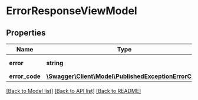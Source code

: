 # ErrorResponseViewModel

## Properties
Name | Type | Description | Notes
------------ | ------------- | ------------- | -------------
**error** | **string** | Gets error message. | [optional] 
**error_code** | [**\Swagger\Client\Model\PublishedExceptionErrorCode**](PublishedExceptionErrorCode.md) |  | [optional] 

[[Back to Model list]](../../README.md#documentation-for-models) [[Back to API list]](../../README.md#documentation-for-api-endpoints) [[Back to README]](../../README.md)

